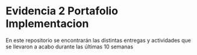 # Evidencia 2 Portafolio Implementacion
En este repositorio se encontrarán las distintas entregas y actividades que se llevaron a acabo durante las últimas 10 semanas
